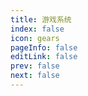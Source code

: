 ```yaml
---
title: 游戏系统
index: false
icon: gears
pageInfo: false
editLink: false
prev: false
next: false
---
```

